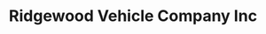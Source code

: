 ---
title: "Ridgewood Vehicle Company Inc"
url: /ridgewood/ridgewood-vehicle-company-inc/
shop: Autowerkstatt
---